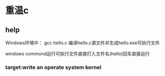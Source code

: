 # 重温c

## help
Windows环境中：
gcc hello.c 编译hello.c源文件并生成hello.exe可执行文件

windows commond运行可执行文件直接打入文件名(hello)回车直接运行

### target:write an operate system kernel
